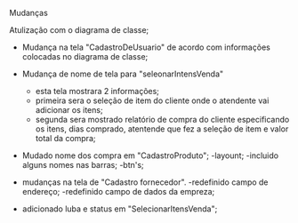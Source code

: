Mudanças

Atulização com o diagrama de classe;

* Mudança na tela "CadastroDeUsuario" de acordo com informações colocadas no diagrama de classe;
* Mudança de nome de tela para "seleonarIntensVenda"
    - esta tela mostrara 2 informações;
    - primeira sera o seleção de item do cliente onde o atendente vai adicionar os itens;
    - segunda sera mostrado relatório de compra do cliente especificando os itens, dias comprado, 
    atentende que fez a seleção de item e valor total da compra;
* Mudado nome dos compra em "CadastroProduto";
    -layount;
    -incluido alguns nomes nas barras;
    -btn's;
* mudanças na tela de "Cadastro fornecedor".
    -redefinido campo de endereço;
    -redefinido campo de dados da empreza;

* adicionado luba e status em "SelecionarItensVenda";